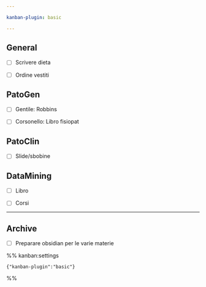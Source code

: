 ```yaml
---

kanban-plugin: basic

---
```


## General

- [ ] Scrivere dieta
- [ ] Ordine vestiti


## PatoGen

- [ ] Gentile: Robbins
- [ ] Corsonello: Libro fisiopat


## PatoClin

- [ ] Slide/sbobine


## DataMining

- [ ] Libro
- [ ] Corsi


***

## Archive

- [ ] Preparare obsidian per le varie materie

%% kanban:settings
```
{"kanban-plugin":"basic"}
```
%%
